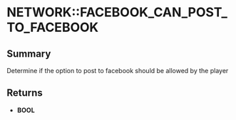 # NETWORK::FACEBOOK_CAN_POST_TO_FACEBOOK

## Summary
Determine if the option to post to facebook should be allowed by the player

## Returns
* **BOOL**